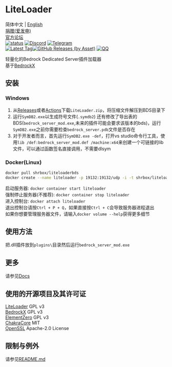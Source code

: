 # LiteLoader
简体中文 | [English](README.md)   
[捐赠(爱发电)](https://afdian.net/@liteldev)  
[官方论坛](https://forum.litebds.com/)  
<a href="https://github.com/LiteLDev/LiteLoader/actions">![status](https://img.shields.io/github/workflow/status/LiteLDev/LiteLoader/Build%20LiteLoader?style=for-the-badge)</a>
<a href="https://discord.gg/27KTrxHc9t">![Discord](https://img.shields.io/discord/849252980430864384?style=for-the-badge)</a>
<a href="https://t.me/liteloader">![Telegram](https://img.shields.io/badge/telegram-LiteLoader-%232CA5E0?style=for-the-badge&logo=Telegram)</a><br>
<a href="https://github.com/LiteLDev/LiteLoader/releases/latest">![Latest Tag](https://img.shields.io/github/v/tag/LiteLDev/LiteLoader?label=LATEST%20TAG&style=for-the-badge)![GitHub Releases (by Asset)](https://img.shields.io/github/downloads/LiteLDev/LiteLoader/latest/total?style=for-the-badge)</a>
<a href="https://jq.qq.com/?_wv=1027&k=78uA5xfp">![QQ](https://img.shields.io/badge/QQ-LiteLoader-%2F05028?style=for-the-badge)</a><br>

轻量化的Bedrock Dedicated Server插件加载器  
基于[BedrockX](https://github.com/Sysca11/BedrockX)  

## 安装
### Windows
1. 从[Releases](https://github.com/LiteLDev/LiteLoader/releases)或者[Actions](https://github.com/LiteLDev/LiteLoader/actions)下载`LiteLoader.zip`，将压缩文件解压到BDS目录下  
2. 运行`SymDB2.exe`以生成符号文件(`.symdb2`) 还有修改了导出表的BDS(`bedrock_server_mod.exe`,未来的插件可能会要求该版本的bds)，运行`SymDB2.exe`之前你需要检查`bedrock_server.pdb`文件是否存在  
3. 对于开发者而言，首先运行`SymDB2.exe -def`，打开vs studio命令行工具，使用`lib /def:bedrock_server_mod.def /machine:x64`来创建一个可链接的lib文件，可以通过函数签名直接调用，不需要dlsym

### Docker(Linux)
```bash
docker pull shrbox/liteloaderbds
docker create --name liteloader -p 19132:19132/udp -i -t shrbox/liteloaderbds
```
启动服务器: `docker container start liteloader`  
强制停止服务器(不推荐): `docker container stop liteloader`  
进入控制台: `docker attach liteloader`  
退出控制台请按`Ctrl + P + Q`，如果直接按`Ctrl + C`会导致服务器进程退出  
如果你想要管理服务器文件，请输入`docker volume --help`获得更多细节

## 使用方法
把.dll插件放到`plugins\`目录然后运行`bedrock_server_mod.exe`  

## 更多
请参见[Docs](https://docs.litebds.com/)

## 使用的开源项目及其许可证
[LiteLoader](https://github.com/LiteLDev/LiteLoader) GPL v3  
[BedrockX](https://github.com/Sysca11/BedrockX) GPL v3  
[ElementZero](https://github.com/Element-0/ElementZero) GPL v3  
[ChakraCore](https://github.com/chakra-core/ChakraCore) MIT  
[OpenSSL](https://github.com/openssl/openssl) Apache-2.0 License

## 限制与例外
请参见[README.md](README.md)
